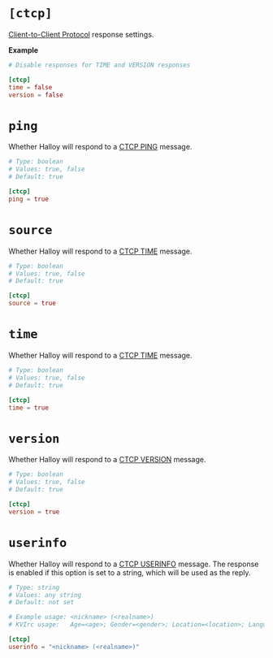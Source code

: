 # `[ctcp]`

[Client-to-Client Protocol](https://modern.ircdocs.horse/ctcp) response settings.

**Example**

```toml
# Disable responses for TIME and VERSION responses

[ctcp]
time = false
version = false
```

# `ping`

Whether Halloy will respond to a [CTCP PING](https://modern.ircdocs.horse/ctcp#ping) message.

```toml
# Type: boolean
# Values: true, false
# Default: true

[ctcp]
ping = true
```

# `source`

Whether Halloy will respond to a [CTCP TIME](https://modern.ircdocs.horse/ctcp#source) message.

```toml
# Type: boolean
# Values: true, false
# Default: true

[ctcp]
source = true
```

# `time`

Whether Halloy will respond to a [CTCP TIME](https://modern.ircdocs.horse/ctcp#time) message.

```toml
# Type: boolean
# Values: true, false
# Default: true

[ctcp]
time = true
```

# `version`

Whether Halloy will respond to a [CTCP VERSION](https://modern.ircdocs.horse/ctcp#version) message.

```toml
# Type: boolean
# Values: true, false
# Default: true

[ctcp]
version = true
```

# `userinfo`

Whether Halloy will respond to a [CTCP USERINFO](https://modern.ircdocs.horse/ctcp#userinfo) message. The response is enabled if this option is set to a string, which will be used as the reply.

```toml
# Type: string
# Values: any string
# Default: not set

# Example usage: <nickname> (<realname>)
# KVIrc usage:   Age=<age>; Gender=<gender>; Location=<location>; Languages=<languages>; <other>

[ctcp]
userinfo = "<nickname> (<realname>)"
```
